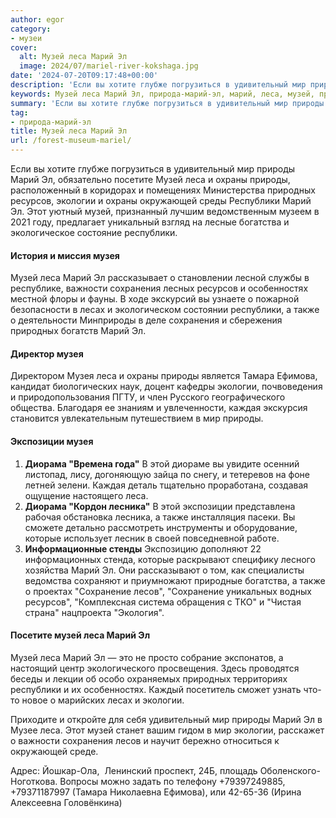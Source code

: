 ```yaml
---
author: egor
category:
- музеи
cover:
  alt: Музей леса Марий Эл
  image: 2024/07/mariel-river-kokshaga.jpg
date: '2024-07-20T09:17:48+00:00'
description: 'Если вы хотите глубже погрузиться в удивительный мир природы Марий Эл, обязательно посетите Музей леса и охраны природы, расположенный в коридорах и...'
keywords: Музей леса Марий Эл, природа-марий-эл, марий, леса, музей, природы, мир, экологии, республики, музея, охраны, природных, ресурсов, сохранения, также, удивительный, посетите
summary: 'Если вы хотите глубже погрузиться в удивительный мир природы Марий Эл, обязательно посетите Музей леса и охраны природы, расположенный в коридорах и...'
tag:
- природа-марий-эл
title: Музей леса Марий Эл
url: /forest-museum-mariel/
---
```


Если вы хотите глубже погрузиться в удивительный мир природы Марий Эл, обязательно посетите Музей леса и охраны природы, расположенный в коридорах и помещениях Министерства природных ресурсов, экологии и охраны окружающей среды Республики Марий Эл. Этот уютный музей, признанный лучшим ведомственным музеем в 2021 году, предлагает уникальный взгляд на лесные богатства и экологическое состояние республики.

#### История и миссия музея

Музей леса Марий Эл рассказывает о становлении лесной службы в республике, важности сохранения лесных ресурсов и особенностях местной флоры и фауны. В ходе экскурсий вы узнаете о пожарной безопасности в лесах и экологическом состоянии республики, а также о деятельности Минприроды в деле сохранения и сбережения природных богатств Марий Эл.

#### Директор музея

Директором Музея леса и охраны природы является Тамара Ефимова, кандидат биологических наук, доцент кафедры экологии, почвоведения и природопользования ПГТУ, и член Русского географического общества. Благодаря ее знаниям и увлеченности, каждая экскурсия становится увлекательным путешествием в мир природы.

#### Экспозиции музея

1. **Диорама "Времена года"** В этой диораме вы увидите осенний листопад, лису, догоняющую зайца по снегу, и тетеревов на фоне летней зелени. Каждая деталь тщательно проработана, создавая ощущение настоящего леса.
1. **Диорама "Кордон лесника"** В этой экспозиции представлена рабочая обстановка лесника, а также инсталляция пасеки. Вы сможете детально рассмотреть инструменты и оборудование, которые использует лесник в своей повседневной работе.
1. **Информационные стенды** Экспозицию дополняют 22 информационных стенда, которые раскрывают специфику лесного хозяйства Марий Эл. Они рассказывают о том, как специалисты ведомства сохраняют и приумножают природные богатства, а также о проектах "Сохранение лесов", "Сохранение уникальных водных ресурсов", "Комплексная система обращения с ТКО" и "Чистая страна" нацпроекта "Экология".

#### Посетите музей леса Марий Эл

Музей леса Марий Эл — это не просто собрание экспонатов, а настоящий центр экологического просвещения. Здесь проводятся беседы и лекции об особо охраняемых природных территориях республики и их особенностях. Каждый посетитель сможет узнать что-то новое о марийских лесах и экологии.

Приходите и откройте для себя удивительный мир природы Марий Эл в Музее леса. Этот музей станет вашим гидом в мир экологии, расскажет о важности сохранения лесов и научит бережно относиться к окружающей среде.

Адрес: Йошкар-Ола,  Ленинский проспект, 24Б, площадь Оболенского-Ноготкова. Вопросы можно задать по телефону +79397249885, +79371187997 (Тамара Николаевна Ефимова), или 42-65-36 (Ирина Алексеевна Головёнкина)